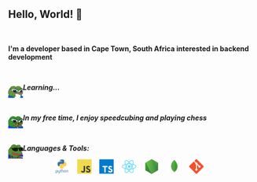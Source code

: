 ## Hello, World! 👋

<br>

<strong>I'm a developer based in Cape Town, South Africa interested in backend development</strong>

<br>

<img src="https://github.com/LonwaboMvovo/LonwaboMvovo/blob/main/peepog.webp" title="peepoG" height="30" align="left"> <strong>*Learning...*</strong>

<br>

<img src="https://github.com/LonwaboMvovo/LonwaboMvovo/blob/main/peepocube.webp" title="peepoCube" height="30" align="left"> <strong>*In my free time, I enjoy speedcubing and playing chess*</strong>

<br>

<img src="https://github.com/LonwaboMvovo/LonwaboMvovo/blob/main/hackermans.webp" title="HACKERMANS" height="30" align="left"> <strong>*Languages & Tools:*</strong>

<div align="center">
  <img src="https://github.com/devicons/devicon/blob/master/icons/python/python-original-wordmark.svg" title="Python" alt="Python" width="30" height="30"/>&nbsp;&nbsp;&nbsp;
  <img src="https://github.com/devicons/devicon/blob/master/icons/javascript/javascript-original.svg" title="JavaScript" alt="JavaScript" width="30" height="30"/>&nbsp;&nbsp;&nbsp;
  <img src="https://github.com/devicons/devicon/blob/master/icons/typescript/typescript-original.svg" title="TypeScript" alt="TypeScript" width="30" height="30"/>&nbsp;&nbsp;&nbsp;
  <img src="https://github.com/devicons/devicon/blob/master/icons/react/react-original.svg" title="React" alt="React" width="30" height="30"/>&nbsp;&nbsp;&nbsp;
  <img src="https://github.com/devicons/devicon/blob/master/icons/nodejs/nodejs-original.svg" title="Node.js" alt="Node.js" width="30" height="30"/>&nbsp;&nbsp;&nbsp;
  <img src="https://github.com/devicons/devicon/blob/master/icons/mongodb/mongodb-original.svg" title="MongoDB" alt="MongoDB" width="30" height="30"/>&nbsp;&nbsp;&nbsp;
  <img src="https://github.com/devicons/devicon/blob/master/icons/git/git-original.svg" title="git" alt="git" width="30" height="30"/>&nbsp;&nbsp;&nbsp;
</div>
